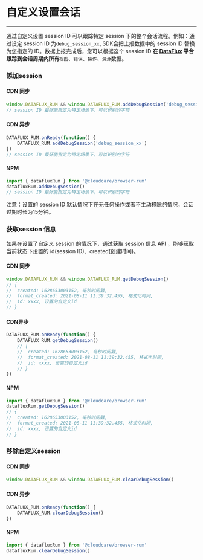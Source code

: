 # 自定义设置会话
---


通过自定义设置 session ID 可以跟踪特定 session 下的整个会话流程。例如：通过设定 session ID 为`debug_session_xx`, SDK会把上报数据中的 session ID 替换为您指定的 ID。数据上报完成后，您可以根据这个 session ID **在 **[DataFlux](https://console.dataflux.cn)** 平台跟踪到会话周期内所有**`视图`、`错误`、`操作`、`资源`数据。

### 添加session

#### CDN 同步

```javascript
window.DATAFLUX_RUM && window.DATAFLUX_RUM.addDebugSession('debug_session_xx') 
// session ID 最好能指定为特定场景下，可以识别的字符
```

#### CDN 异步

```javascript
DATAFLUX_RUM.onReady(function() {
    DATAFLUX_RUM.addDebugSession('debug_session_xx') 
})
// session ID 最好能指定为特定场景下，可以识别的字符
```

#### NPM

```javascript
import { datafluxRum } from '@cloudcare/browser-rum'
datafluxRum.addDebugSession()
// session ID 最好能指定为特定场景下，可以识别的字符
```

注意：设置的 session ID 默认情况下在无任何操作或者不主动移除的情况，会话过期时长为15分钟。 

### 获取session 信息

如果在设置了自定义 session 的情况下，通过获取 session 信息 API ，能够获取当前状态下设置的 id(session ID)、created(创建时间)。

#### CDN 同步

```javascript
window.DATAFLUX_RUM && window.DATAFLUX_RUM.getDebugSession() 
// {
//	created: 1628653003152, 毫秒时间戳,
//  format_created: 2021-08-11 11:39:32.455, 格式化时间,
//  id: xxxx, 设置的自定义id
// }
```

#### CDN异步

```javascript
DATAFLUX_RUM.onReady(function() {
    DATAFLUX_RUM.getDebugSession() 
    // {
    //	created: 1628653003152, 毫秒时间戳,
    //  format_created: 2021-08-11 11:39:32.455, 格式化时间,
    //  id: xxxx, 设置的自定义id
    // }
})

```

#### NPM

```javascript
import { datafluxRum } from '@cloudcare/browser-rum'
datafluxRum.getDebugSession()
// {
//	created: 1628653003152, 毫秒时间戳,
//  format_created: 2021-08-11 11:39:32.455, 格式化时间,
//  id: xxxx, 设置的自定义id
// }

```

### 移除自定义session
#### CDN 同步

```javascript
window.DATAFLUX_RUM && window.DATAFLUX_RUM.clearDebugSession() 
```

#### CDN 异步

```javascript
DATAFLUX_RUM.onReady(function() {
    DATAFLUX_RUM.clearDebugSession() 
})

```

#### NPM

```javascript
import { datafluxRum } from '@cloudcare/browser-rum'
datafluxRum.clearDebugSession()
```
